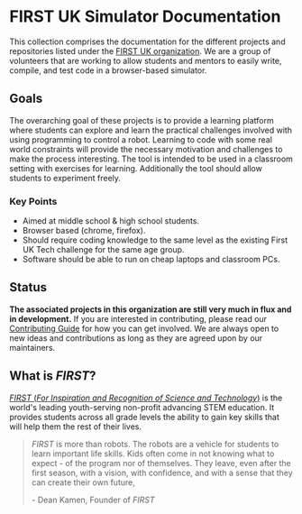 # FIRST UK Simulator Documentation

This collection comprises the documentation for the different projects and repositories listed 
under the [FIRST UK organization][fruk-org]. We are a group of volunteers that are working to 
allow students and mentors to easily write, compile, and test code in a browser-based simulator.

## Goals

The overarching goal of these projects is to provide a learning platform where students can 
explore and learn the practical challenges involved with using programming to control a robot. 
Learning to code with some real world constraints will provide the necessary motivation and 
challenges to make the process interesting. The tool is intended to be used in a classroom setting 
with exercises for learning. Additionally the tool should allow students to experiment freely.

### Key Points

* Aimed at middle school & high school students.
* Browser based (chrome, firefox).
* Should require coding knowledge to the same level as the existing First UK Tech challenge for the same age group.
* Software should be able to run on cheap laptops and classroom PCs.

## Status

**The associated projects in this organization are still very much in flux and in development.** If 
you are interested in contributing, please read our [Contributing Guide](contributing.md) for 
how you can get involved. We are always open to new ideas and contributions as long as they are 
agreed upon by our maintainers.


## What is *FIRST*?

[*FIRST* (*For Inspiration and Recognition of Science and Technology*)][first] is the world's 
leading youth-serving non-profit advancing STEM education. It provides students across all grade 
levels the ability to gain key skills that will help them the rest of their lives.

> *FIRST* is more than robots. The robots are a vehicle for students to learn important life skills. 
> Kids often come in not knowing what to expect - of the program nor of themselves. They leave, 
> even after the first season, with a vision, with confidence, and with a sense that they can 
> create their own future,
>
> \- Dean Kamen, Founder of *FIRST*


[first]: https://www.firstinspires.org/
[fruk-org]: https://github.com/FRUK-Simulator